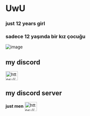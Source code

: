 # UwU
### **just 12 years girl**

### **sadece 12 yaşında  bir kız çocuğu**
![image](https://github.com/user-attachments/assets/dbfbec34-e9af-435a-ba3d-d2ede40f87fc)


## my discord
<a href="https://discord.com/channels/@me/1236607109391454219" target="blank"><img align="center" src="https://raw.githubusercontent.com/rahuldkjain/github-profile-readme-generator/master/src/images/icons/Social/discord.svg" alt="https://discord.gg/erjt8tV9Fw" height="30" width="40" /></a>
## my discord server
**just men** <a href="https://discord.gg/eAknugSZZ7" target="blank"><img align="center" src="https://cdn.discordapp.com/icons/1252360500453572659/7fd08dfce8c10853f3a2856e87dd96eb.webp" alt="https://discord.gg/eAknugSZZ7" height="30" width="40" /></a>
